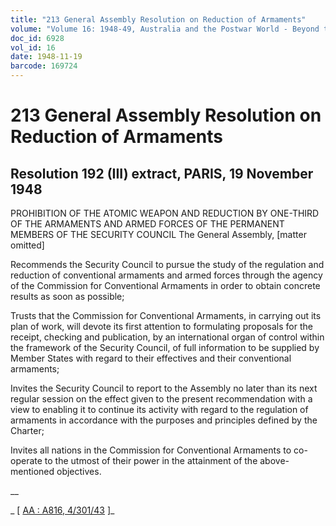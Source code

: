```yaml
---
title: "213 General Assembly Resolution on Reduction of Armaments"
volume: "Volume 16: 1948-49, Australia and the Postwar World - Beyond the Region"
doc_id: 6928
vol_id: 16
date: 1948-11-19
barcode: 169724
---
```


# 213 General Assembly Resolution on Reduction of Armaments

## Resolution 192 (III) extract, PARIS, 19 November 1948

PROHIBITION OF THE ATOMIC WEAPON AND REDUCTION BY ONE-THIRD OF THE ARMAMENTS AND ARMED FORCES OF THE PERMANENT MEMBERS OF THE SECURITY COUNCIL The General Assembly, [matter omitted]

Recommends the Security Council to pursue the study of the regulation and reduction of conventional armaments and armed forces through the agency of the Commission for Conventional Armaments in order to obtain concrete results as soon as possible;

Trusts that the Commission for Conventional Armaments, in carrying out its plan of work, will devote its first attention to formulating proposals for the receipt, checking and publication, by an international organ of control within the framework of the Security Council, of full information to be supplied by Member States with regard to their effectives and their conventional armaments;

Invites the Security Council to report to the Assembly no later than its next regular session on the effect given to the present recommendation with a view to enabling it to continue its activity with regard to the regulation of armaments in accordance with the purposes and principles defined by the Charter;

Invites all nations in the Commission for Conventional Armaments to co-operate to the utmost of their power in the attainment of the above-mentioned objectives.

__

_ [ [AA : A816, 4/301/43](http://www.naa.gov.au/cgi-bin/Search?O=I&Number=169724) ]_
